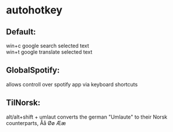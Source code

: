# autohotkey

## Default:
win+c google search selected text \
win+t google translate selected text

## GlobalSpotify:
allows controll over spotify app via keyboard shortcuts

## TilNorsk:
alt/alt+shift + umlaut converts the german "Umlaute" to their Norsk counterparts, Åå Øø Ææ
